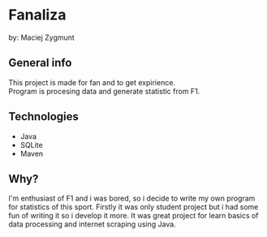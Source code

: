 # Fanaliza
by: Maciej Zygmunt
## General info
This project is made for fan and to get expirience.  
Program is procesing data and generate statistic from F1.
## Technologies
* Java
* SQLite
* Maven
## Why?
I'm enthusiast of F1 and i was bored, so i decide to write my own program for statistics of this sport.  Firstly it was only student project but i had some fun of writing it so i develop it more. It was great project for learn basics of data processing and internet scraping using Java.
